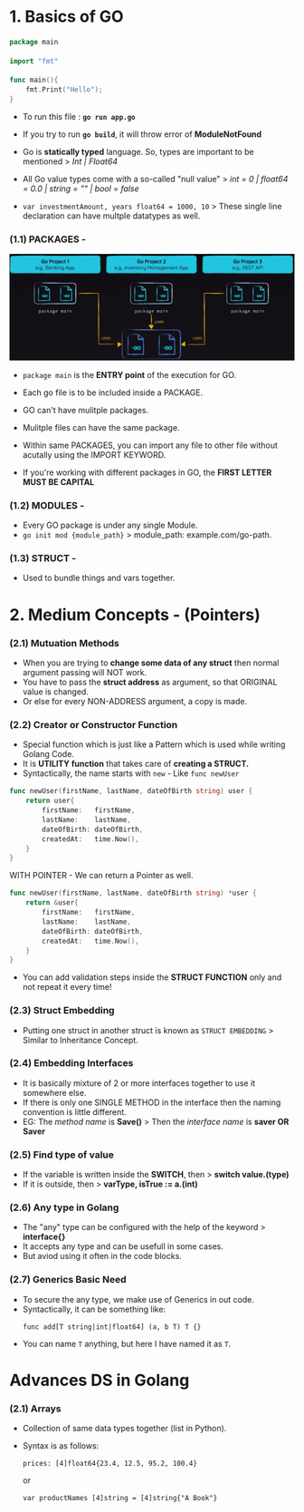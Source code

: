 #  1. Basics of GO

```go
package main

import "fmt"

func main(){
    fmt.Print("Hello");
}
```
- To run this file : **`go run app.go`**
- If you try to run **`go build`**, it will throw error of **ModuleNotFound**


- Go is **statically typed** language. So, types are important to be mentioned > *Int | Float64* 
- All Go value types come with a so-called "null value" > *int = 0 | float64 = 0.0 | string = "" | bool = false*

- `var investmentAmount, years float64 = 1000, 10` > These single line declaration can have multple datatypes as well.

### (1.1) PACKAGES -
![Packages in Go](assets/image.png) 
- `package main` is the **ENTRY point** of the execution for GO.
- Each go file is to be included inside a PACKAGE.
- GO can't have mulitple packages.
- Mulitple files can have the same package.

- Within same PACKAGES, you can import any file to other file without acutally using the IMPORT KEYWORD.
- If you're working with different packages in GO, the **FIRST LETTER MUST BE CAPITAL**

### (1.2) MODULES -
- Every GO package is under any single Module.
- `go init mod {module_path}` > module_path: example.com/go-path.

### (1.3) STRUCT -
- Used to bundle things and vars together.

# 2. Medium Concepts - (Pointers) 

### (2.1) Mutuation Methods
- When you are trying to **change some data of any struct** then normal argument passing will NOT work.
- You have to pass the **struct address** as argument, so that ORIGINAL value is changed.
- Or else for every NON-ADDRESS argument, a copy is made.

### (2.2) Creator or Constructor Function
- Special function which is just like a Pattern which is used while writing Golang Code.
- It is **UTILITY function** that takes care of **creating a STRUCT.**
- Syntactically, the name starts with `new` - Like `func newUser`
```go
func newUser(firstName, lastName, dateOfBirth string) user {
    return user{
        firstName:   firstName,
		lastName:    lastName,
		dateOfBirth: dateOfBirth,
		createdAt:   time.Now(),
	}
}
```

WITH POINTER - We can return a Pointer as well.
```go
func newUser(firstName, lastName, dateOfBirth string) *user {
    return &user{
        firstName:   firstName,
		lastName:    lastName,
		dateOfBirth: dateOfBirth,
		createdAt:   time.Now(),
	}
}
```

- You can add validation steps inside the **STRUCT FUNCTION** only and not repeat it every time!


### (2.3) Struct Embedding
- Putting one struct in another struct is known as `STRUCT EMBEDDING` > Similar to Inheritance Concept.


### (2.4) Embedding Interfaces
- It is basically mixture of 2 or more interfaces together to use it somewhere else.
- If there is only one SINGLE METHOD in the interface then the naming convention is little different.
- EG: The _method name_ is **Save()** > Then the _interface name_ is **saver OR Saver**


### (2.5) Find type of value
- If the variable is written inside the **SWITCH**, then > **switch value.(type)**
- If it is outside, then > **varType, isTrue := a.(int)**


### (2.6) Any type in Golang
- The "any" type can be configured with the help of the keyword > **interface{}**
- It accepts any type and can be usefull in some cases.
- But aviod using it often in the code blocks.


### (2.7) Generics Basic Need
- To secure the any type, we make use of Generics in out code.
- Syntactically, it can be something like:
	```
	func add[T string|int|float64] (a, b T) T {}
	```
- You can name `T` anything, but here I have named it as `T`.



# Advances DS in Golang

### (2.1) Arrays
- Collection of same data types together (list in Python).
- Syntax is as follows:
	```
	prices: [4]float64{23.4, 12.5, 95.2, 100.4}
	```

	or

	```
	var productNames [4]string = [4]string{"A Book"}
	```
